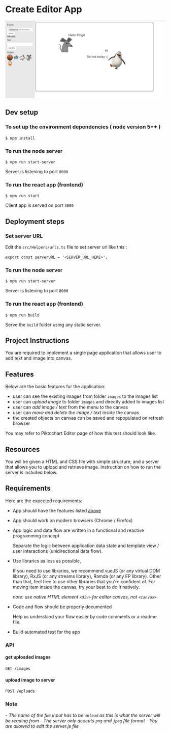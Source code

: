 Create Editor App
=====================

![Pingu Screenshot](./screen.png)

## Dev setup

### To set up the environment dependencies ( node version 5++ )

```
$ npm install
```

### To run the node server

```
$ npm run start-server
```

Server is listening to port `8000`

### To run the react app (frontend)

```
$ npm run start
```
Client app is served on port `3000`

## Deployment steps

### Set server URL

Edit the `src/Helpers/urls.ts` file to set server url like this :

`export const serverURL = '<SERVER_URL_HERE>';`

### To run the node server

```
$ npm run start-server
```

Server is listening to port `8000`

### To run the react app (frontend)

```
$ npm run build
```
Serve the `build` folder using any static server.


## Project Instructions

You are required to implement a single page application that allows user to add text and image into canvas.

## Features

Below are the basic features for the application:

- user can see the existing images from folder `images` to the images list
- user can *upload image* to folder `images` and directly added to images list
- user can *add image / text* from the menu to the canvas
- user can *move and delete the image / text* inside the canvas
- the created objects on canvas can be saved and repopulated on refresh browser

You may refer to Piktochart Editor page of how this test should look like.

## Resources

You will be given a HTML and CSS file with simple structure, and a server that allows you to upload and retrieve image. Instruction on how to run the server is included below.

## Requirements

Here are the expected requirements:

- App should have the features listed [above](#features)

- App should work on modern browsers (Chrome / Firefox)

- App logic and data flow are written in a functional and reactive programming concept

    Separate the logic between application data state and template view / user interactions (unidirectional data flow). 

- Use libraries as less as possible,

    If you need to use libraries, we recommend vueJS (or any virtual DOM library), RxJS (or any streams library), Ramda (or any FP library).
    Other than that, feel free to use other libraries that you're confident of.
    For moving item inside the canvas, try your best to do it natively.

    _note: use native HTML element `<div>` for editor canvas, not `<canvas>`_

- Code and flow should be properly documented

    Help us understand your flow easier by code comments or a readme file.

- Build automated test for the app

### API

#### get uploaded images

```
GET /images
```

#### upload image to server

```
POST /uploads
```

### Note

_- The name of the file input has to be `upload` as this is what the server will be reading from_
_- The server only accepts `png` and `jpeg` file format_
_- You are allowed to edit the server.js file_
